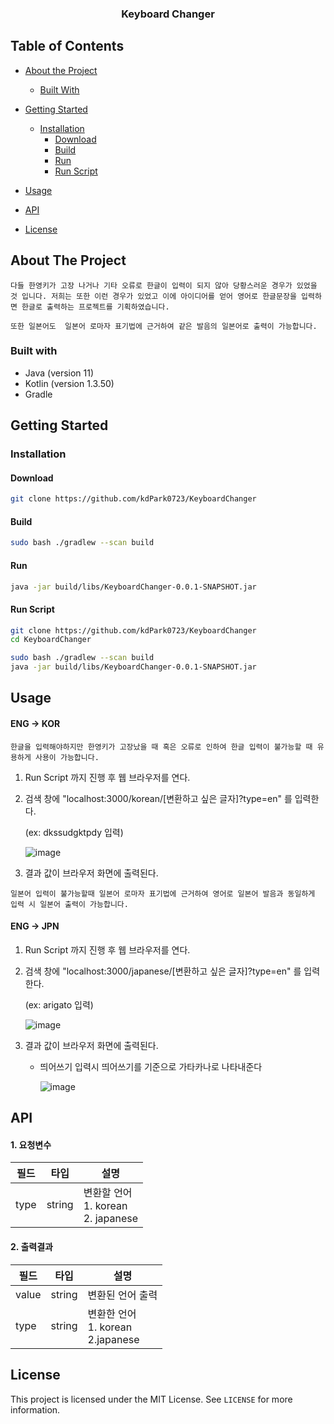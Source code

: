 <h3 align="center">Keyboard Changer</h3>
  <p align="center">










## Table of Contents

- [About the Project](#about-the-project)

  - [Built With](#built-with)

- [Getting Started](#getting-started)

  - [Installation](#installation)
    - [Download](#download)
    - [Build](#build)
    - [Run](#run)
    - [Run Script](#run-script)

- [Usage](#usage)

- [API](#api)

- [License](#license)

  <!-- ABOUT THE PROJECT -->



## About The Project

	다들 한영키가 고장 나거나 기타 오류로 한글이 입력이 되지 않아 당황스러운 경우가 있었을 것 입니다. 저희는 또한 이런 경우가 있었고 이에 아이디어를 얻어 영어로 한글문장을 입력하면 한글로 출력하는 프로젝트를 기획하였습니다.
	
	또한 일본어도  일본어 로마자 표기법에 근거하여 같은 발음의 일본어로 출력이 가능합니다.

### Built with

- Java (version 11)
- Kotlin (version 1.3.50)
- Gradle



<!-- GETTING STARTED -->

## Getting Started

<!-- INSTALLATION -->

### Installation

<!-- DOWNLOAD -->

#### Download

```sh
git clone https://github.com/kdPark0723/KeyboardChanger
```

<!-- BUILD -->

#### Build

```sh
sudo bash ./gradlew --scan build
```

<!-- RUN -->

#### Run

```sh
java -jar build/libs/KeyboardChanger-0.0.1-SNAPSHOT.jar
```

<!-- RUN SCRIPT -->

#### Run Script

```sh
git clone https://github.com/kdPark0723/KeyboardChanger
cd KeyboardChanger

sudo bash ./gradlew --scan build
java -jar build/libs/KeyboardChanger-0.0.1-SNAPSHOT.jar
```



<!-- USAGE EXAMPLE -->

## Usage

#### ENG -> KOR

	한글을 입력해야하지만 한영키가 고장났을 때 혹은 오류로 인하여 한글 입력이 불가능할 때 유용하게 사용이 가능합니다. 

1. Run Script 까지 진행 후 웹 브라우저를 연다.

2. 검색 창에 "localhost:3000/korean/[변환하고 싶은 글자]?type=en" 를 입력한다.

   (ex: dkssudgktpdy 입력)

   ![image](https://user-images.githubusercontent.com/50135193/70551021-1184bc00-1bba-11ea-89db-0aeed003a190.png)

3. 결과 값이 브라우저 화면에 출력된다.





```
일본어 입력이 불가능할때 일본어 로마자 표기법에 근거하여 영어로 일본어 발음과 동일하게 입력 시 일본어 출력이 가능합니다.
```

#### ENG -> JPN

1. Run Script 까지 진행 후 웹 브라우저를 연다.

2. 검색 창에 "localhost:3000/japanese/[변환하고 싶은 글자]?type=en" 를 입력한다.

   (ex: arigato 입력)

   ![image](https://user-images.githubusercontent.com/50135193/70612017-7affdb80-1c49-11ea-9469-b019eead1c3f.png)

3. 결과 값이 브라우저 화면에 출력된다.

   * 띄어쓰기 입력시 띄어쓰기를 기준으로 가타카나로 나타내준다

     ![image](https://user-images.githubusercontent.com/50135193/70622122-8f9a9e80-1c5e-11ea-8e93-bf45f6588c24.png)

     

<!-- API-->

## API

#### 1. 요청변수

| 필드 | 타입   | 설명                                        |
| ---- | ------ | ------------------------------------------- |
| type | string | 변환할 언어<br />1. korean<br />2. japanese |

#### 2. 출력결과

| 필드  | 타입   | 설명                                       |
| ----- | ------ | ------------------------------------------ |
| value | string | 변환된 언어 출력                           |
| type  | string | 변환한 언어<br />1. korean<br />2.japanese |





<!-- LICENSE -->

## License

 This project is licensed under the MIT License.  See `LICENSE` for more information.





